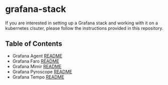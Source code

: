 # grafana-stack
If you are interested in setting up a Grafana stack and working with it on a kubernetes clsuter, please follow the instructions provided in this repository.


## Table of Contents
 - Grafana Agent [README](agent)
 - Grafana Faro [README](faro)
 - Grafana Mimir [README](mimir)
 - Grafana Pyroscope [README](pyroscope)
 - Grafana Tempo [README](tempo)
